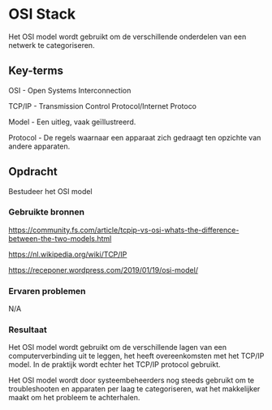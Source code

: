 # OSI Stack

Het OSI model wordt gebruikt om de verschillende onderdelen van een netwerk te categoriseren.

## Key-terms

OSI - Open Systems Interconnection

TCP/IP - Transmission Control Protocol/Internet Protoco

Model - Een uitleg, vaak geïllustreerd.

Protocol - De regels waarnaar een apparaat zich gedraagt ten opzichte van andere apparaten. 


## Opdracht

Bestudeer het OSI model

### Gebruikte bronnen

https://community.fs.com/article/tcpip-vs-osi-whats-the-difference-between-the-two-models.html

https://nl.wikipedia.org/wiki/TCP/IP

https://receponer.wordpress.com/2019/01/19/osi-model/

### Ervaren problemen
N/A

### Resultaat
Het OSI model wordt gebruikt om de verschillende lagen van een computerverbinding uit te leggen, het heeft overeenkomsten met het TCP/IP model. In de praktijk wordt echter het TCP/IP protocol gebruikt.

Het OSI model wordt door systeembeheerders nog steeds gebruikt om te troubleshooten en apparaten per laag te categoriseren, wat het makkelijker maakt om het probleem te achterhalen.
